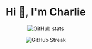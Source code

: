 <h1 align="center">Hi 👋, I'm Charlie</h1>




<div align="center">


![GitHub stats](https://github-readme-stats.vercel.app/api?username=suchuankai&hide=contribs,prs,rank_icon&rank_icon=github&show_icons=true)

![GitHub Streak](https://github-readme-streak-stats.herokuapp.com/?user=suchuankai)

</div>

